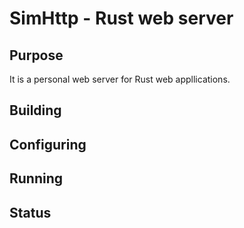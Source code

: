 # SimHttp - Rust web server
## Purpose
It is a personal web server for Rust web appllications. 
## Building

## Configuring

## Running

## Status

